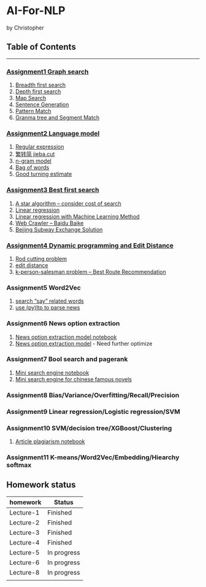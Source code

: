 # AI-For-NLP 
by Christopher

## Table of Contents
----

### [Assignment1 Graph search](Assignment-01.ipynb)

1. [Breadth first search](algorithm/search.py)
2. [Depth first search](algorithm/search.py)
3. [Map Search](Assignment-01.ipynb)
4. [Sentence Generation](Assignment-01.ipynb)
5. [Pattern Match](Assignment-01.ipynb)
6. [Granma tree and Segment Match](Assignment-01.ipynb)

### [Assignment2 Language model]( Assignment-02.ipynb)

1. [Regular expression](Assignment-02.ipynb)
2. [繁转简 jieba.cut]( Assignment-02.ipynb)
3. [n-gram model](algorithm/ngram.py)
4. [Bag of words](algorithm/bag_of_words.py)
5. [Good turning estimate](algorithm/good_turning_estimate.py)

### [Assignment3 Best first search](Assignment-03.ipynb)

1. [A star algorithm – consider cost of search](algorithm/a_star.py)
2. [Linear regression](algorithm/linear_regression.py)
3. [Linear regression with Machine Learning Method](Assignment-03.ipynb)
4. [Web Crawler – Baidu Baike](Assignment-03.ipynb)
5. [Beijing Subway Exchange Solution](Assignment-03.ipynb)

### [Assignment4 Dynamic programming and Edit Distance](Assignment-04.ipynb)

1. [Rod cutting problem](algorithm/rod_cutting.py)
2. [edit distance](algorithm/edit_distance.py)
3. [k-person-salesman problem – Best Route Recommendation](Assignment-04.ipynb)

### Assignment5 Word2Vec

1. [search “say” related words](project/Project1.ipynb)
2. [use (py)ltp to parse news](project/Project1.ipynb)

### Assignment6 News option extraction
1. [News option extraction model notebook](project/Project1.ipynb)
2. [News option extraction model](project/Project1.ipynb) - Need further optimize

### Assignment7 Bool search and pagerank

1. [Mini search engine notebook](Other_Notebook/bool-search.ipynb)
2. [Mini search engine for chinese famous novels](Other_Notebook/)

### Assignment8 Bias/Variance/Overfitting/Recall/Precision

### Assignment9 Linear regression/Logistic regression/SVM

### Assignment10 SVM/decision tree/XGBoost/Clustering

1. [Article plagiarism notebook](Other_Notebook/article-plagiarism.ipynb)

### Assignment11 K-means/Word2Vec/Embedding/Hiearchy softmax


## Homework status

| **homework**  | **Status**                                              |
| --------- | ----------------------------------------------------------- |
| Lecture-1 | Finished                                                    |
| Lecture-2 | Finished                                                    |
| Lecture-3 | Finished                                                    |
| Lecture-4 | Finished                                                    |
| Lecture-5 | In progress                                          |
| Lecture-6 | In progress                                                    |
| Lecture-8 | In progress 			                          |
|           |                                                             |
